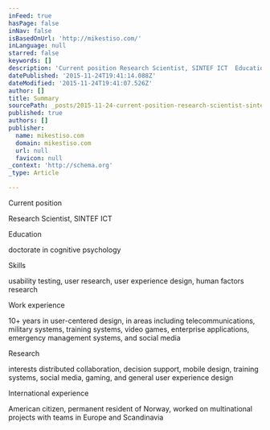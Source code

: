 ```yaml
---
inFeed: true
hasPage: false
inNav: false
isBasedOnUrl: 'http://mikestiso.com/'
inLanguage: null
starred: false
keywords: []
description: 'Current position Research Scientist, SINTEF ICT  Education doctorate in cognitive psychology  Skills usability testing, user research, user experience design, h'
datePublished: '2015-11-24T19:41:14.088Z'
dateModified: '2015-11-24T19:41:07.526Z'
author: []
title: Summary
sourcePath: _posts/2015-11-24-current-position-research-scientist-sintef-ict-education-d.md
published: true
authors: []
publisher:
  name: mikestiso.com
  domain: mikestiso.com
  url: null
  favicon: null
_context: 'http://schema.org'
_type: Article

---
```

Current position

Research Scientist, SINTEF ICT

Education

doctorate in cognitive psychology

Skills

usability testing, user research, user experience design, human factors research

Work experience

10+ years in user-centered design, in areas including telecommunications, military systems, training systems, video games, enterprise applications, emergency management systems, and social media

Research

interests distributed collaboration, decision support, mobile design, training systems, social media, gaming, and general user experience design

International experience

American citizen, permanent resident of Norway, worked on multinational projects with teams in Europe and Scandinavia